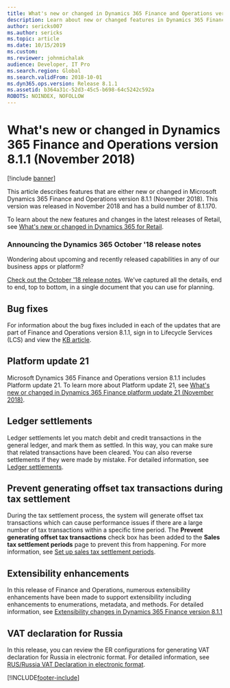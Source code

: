 ```yaml
---
title: What's new or changed in Dynamics 365 Finance and Operations version 8.1.1 (November 2018)
description: Learn about new or changed features in Dynamics 365 Finance and Operations version 8.1.1. This version was released in November 2018.
author: sericks007
ms.author: sericks
ms.topic: article
ms.date: 10/15/2019
ms.custom: 
ms.reviewer: johnmichalak
audience: Developer, IT Pro
ms.search.region: Global
ms.search.validFrom: 2018-10-01
ms.dyn365.ops.version: Release 8.1.1
ms.assetid: b364a31c-52d3-45c5-b698-64c5242c592a
ROBOTS: NOINDEX, NOFOLLOW
---
```


# What's new or changed in Dynamics 365 Finance and Operations version 8.1.1 (November 2018)

[!include [banner](../../../finance/includes/banner.md)]

This article describes features that are either new or changed in Microsoft Dynamics 365 Finance and Operations version 8.1.1 (November 2018). This version was released in November 2018 and has a build number of 8.1.170.

To learn about the new features and changes in the latest releases of Retail, see [What's new or changed in Dynamics 365 for Retail](../../../commerce/get-started/whats-new.md).

### Announcing the Dynamics 365 October '18 release notes

Wondering about upcoming and recently released capabilities in any of our business apps or platform?

[Check out the October '18 release notes](/dynamics365/release-plans/). We've captured all the details, end to end, top to bottom, in a single document that you can use for planning.

## Bug fixes

For information about the bug fixes included in each of the updates that are part of Finance and Operations version 8.1.1, sign in to Lifecycle Services (LCS) and view the [KB article](https://go.microsoft.com/fwlink/?linkid=2038101).

## Platform update 21

Microsoft Dynamics 365 Finance and Operations version 8.1.1 includes Platform update 21. To learn more about Platform update 21, see [What's new or changed in Dynamics 365 Finance platform update 21 (November 2018)](whats-new-platform-update-21.md).

## Ledger settlements

Ledger settlements let you match debit and credit transactions in the general ledger, and mark them as settled. In this way, you can make sure that related transactions have been cleared. You can also reverse settlements if they were made by mistake. For detailed information, see [Ledger settlements](../../../finance/general-ledger/ledger-settlements.md).

## Prevent generating offset tax transactions during tax settlement

During the tax settlement process, the system will generate offset tax transactions which can cause performance issues if there are a large number of tax transactions within a specific time period. The **Prevent generating offset tax transactions** check box has been added to the **Sales tax settlement periods** page to prevent this from happening. For more information, see [Set up sales tax settlement periods](../../../finance/general-ledger/tasks/set-up-sales-tax-settlement-periods.md).

## Extensibility enhancements

In this release of Finance and Operations, numerous extensibility enhancements have been made to support extensibility including enhancements to enumerations, metadata, and methods. For detailed information, see [Extensibility changes in Dynamics 365 Finance version 8.1.1](../extensibility/extensibility-changes-811.md)

## VAT declaration for Russia

In this release, you can review the ER configurations for generating VAT declaration for Russia in electronic format. For detailed information, see [RUS/Russia VAT Declaration in electronic format](https://support.microsoft.com/help/4477332/rusrussiavatdeclarationinelectronicformat).


[!INCLUDE[footer-include](../../../includes/footer-banner.md)]

